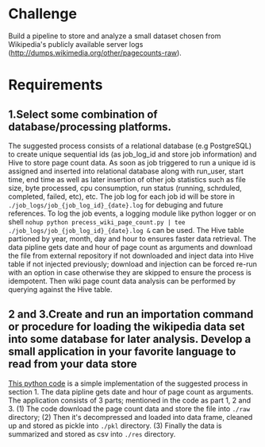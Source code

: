 Challenge
====
Build a pipeline to store and analyze a small dataset chosen from Wikipedia's publicly available server logs (http://dumps.wikimedia.org/other/pagecounts-raw). 


Requirements
====
1.Select some combination of database/processing platforms. 
---
The suggested process consists of a relational database (e.g PostgreSQL) to create unique sequential ids (as job_log_id and store job information) and Hive to store page count data. 
As soon as job triggered to run a unique id is assigned and inserted into relational database along with run_user, start time, end time as well as later insertion of other job statistics such as file size, byte processed, cpu consumption, run status (running, schrduled, completed, failed, etc), etc. The job log for each job id will be store in `./job_logs/job_{job_log_id}_{date}.log` for debuging and future references. To log the job events, a logging module like python logger or on shell `nohup python precess_wiki_page_count.py | tee ./job_logs/job_{job_log_id}_{date}.log &` can be used.
The Hive table partioned by year, month, day and hour to ensures faster data retrieval. 
The data pipline gets date and hour of page count as arguments and download the file from external repository if not downloaded and inject data into Hive table if not injected previously; download and injection can be forced re-run with an option in case otherwise they are skipped to ensure the process is idempotent. Then wiki page count data analysis can be performed by querying against the Hive table.



2 and 3.Create and run an importation command or procedure for loading the wikipedia data set into some database for later analysis. Develop a small application in your favorite language to read from your data store
---
[This python code](https://github.com/hparsa741/NBS/blob/master/wiki_page_count.py) is a simple implementation of the suggested process in section 1. The data pipline gets date and hour of page count as arguments. The application consists of 3 parts; mentioned in the code as part 1, 2 and 3. (1) The code download the page count data and store the file into `./raw` directory; (2) Then it's decompressed and loaded into data frame, cleaned up and stored as pickle into `./pkl` directory. (3) Finally the data is summarized and stored as csv into `./res` directory.
